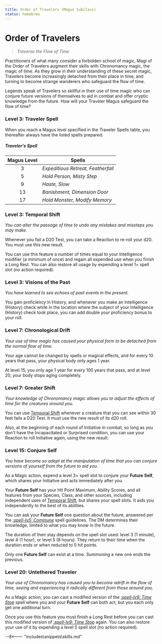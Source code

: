 ```yaml
---
title: Order of Travelers (Magus Subclass)
status: homebrew
---
```


# Order of Travelers

> *Traverse the Flow of Time*

Practitioners of what many consider a forbidden school of magic, Magi of the Order of Travelers augment their skills with Chronomancy magic, the magic of time. As they grow in their understanding of these secret magic, Travelers become increasingly detached from their place in time, and turning to become strange wanderers who safeguard the flow of time.

Legends speak of Travelers so skillful in their use of time magic who can conjure future versions of themselves to aid in combat and offer cryptic knowledge from the future. How will your Traveler Magus safeguard the flow of time?

### Level 3: Traveler Spell

When you reach a Magus level specified in the Traveler Spells table, you thereafter always have the listed spells prepared.

##### Traveler's Spell

| Magus Level | Spells |
|:-:|---|
| 3 | *Expeditious Retreat, Featherfall* |
| 5 | *Hold Person, Misty Step* |
| 9 | *Haste, Slow* |
| 13 | *Banishment, Dimension Door* |
| 17 | *Hold Monster, Modify Memory* |

### Level 3: Temporal Shift

*You can alter the passage of time to undo any mistakes and missteps you may make.*

Whenever you fail a D20 Test, you can take a Reaction to re-roll your d20. You must use this new result.

You can use this feature a number of times equal to your Intelligence modifier (a minimum of once) and regain all expended use when you finish a Long Rest. You can also restore all usage by expending a level 1+ spell slot (no action required).

### Level 3: Visions of the Past

*You have learned to see echoes of past events in the present.* 

You gain proficiency in History, and whenever you make an Intelligence (History) check while in the location where the subject of your Intelligence (History) check took place, you can add double your proficiency bonus to your roll.

### Level 7: Chronological Drift

*Your use of time magic has caused your physical form to be detached from the normal flow of time.*

Your age cannot be changed by spells or magical effects, and for every 10 years that pass, your physical body only ages 1 year.

At level 15, you only age 1 year for every 100 years that pass, and at level 20, your body stops aging completely.

### Level 7: Greater Shift

*Your knowledge of Chronomancy magic allows you to adjust the effects of time for the creatures around you.* 

You can use [Temporal Shift] whenever a creature that you can see within 30 feet fails a D20 Test. It must use the new result of its d20 roll.

Also, at the beginning of each round of Initiative in combat, so long as you don't have the Incapacitated or Surprised condition, you can use your Reaction to roll Initiative again, using the new result.

### Level 15: Conjure Self

*You have become so adept at the manipulation of time that you can conjure versions of yourself from the future to aid you.*

As a Magic action, expend a level 3+ spell slot to conjure your **Future Self**, which shares your Initiative and acts immediately after you.

Your **Future Self** has your Hit Point Maximum, Ability Scores, and all features from your Species, Class, and other sources, including independent uses of [Temporal Shift], but shares your spell slots. It aids you independently to the best of its abilities.

You can ask your **Future Self** one question about the future, answered per the *[:spell-lv5: Commune]* spell guidelines. The DM determines their knowledge, limited to what you may know in the future.

The duration of their stay depends on the spell slot used: level 3 (1 minute), level 4 (1 hour), or level 5 (8 hours). They return to their time when the duration ends or when reduced to 0 hit points.

Only one **Future Self** can exist at a time. Summoning a new one ends the previous.

### Level 20: Untethered Traveler

*Your use of Chronomancy has caused you to become adrift in the flow of time, seeing and experiencing it radically different from those around you.*

As a Magic action, you can cast a modified version of the *[:spell-lv9: Time Stop]* spell where you and your **Future Self** can both act, but you each only get one additional turn.

Once you use this feature you must finish a Long Rest before you can cast this modified version of *[:spell-lv9: Time Stop]* again. You can also restore your use of it by expending a level 5 spell slot (no action required).

[Temporal Shift]: #level-3-temporal-shift 

[:spell-lv5: Commune]: ../../spells/description/core/level-5.md#commune
[:spell-lv9: Time Stop]: ../../spells/description/core/level-9.md#time-stop

--8<--- "includes\snippets\skills.md"